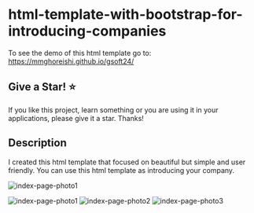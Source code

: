 # html-template-with-bootstrap-for-introducing-companies
To see the demo of this html template go to: https://mmghoreishi.github.io/gsoft24/

Give a Star! ⭐
----------------------------------------------------------------------------------------------------------------------
If you like this project, learn something or you are using it in your applications, please give it a star. Thanks!

Description
----------------------------------------------------------------------------------------------------------------------
I created this html template that focused on beautiful but simple and user friendly.
You can use this html template as introducing your company.

![index-page-photo1](https://github.com/MMGhoreishi/gsoft24/blob/main/tools.png)

![index-page-photo1](https://github.com/MMGhoreishi/gsoft24/blob/main/index-page-photo1.png)
![index-page-photo2](https://github.com/MMGhoreishi/gsoft24/blob/main/index-page-photo2.png)
![index-page-photo3](https://github.com/MMGhoreishi/gsoft24/blob/main/index-page-photo3.png)
